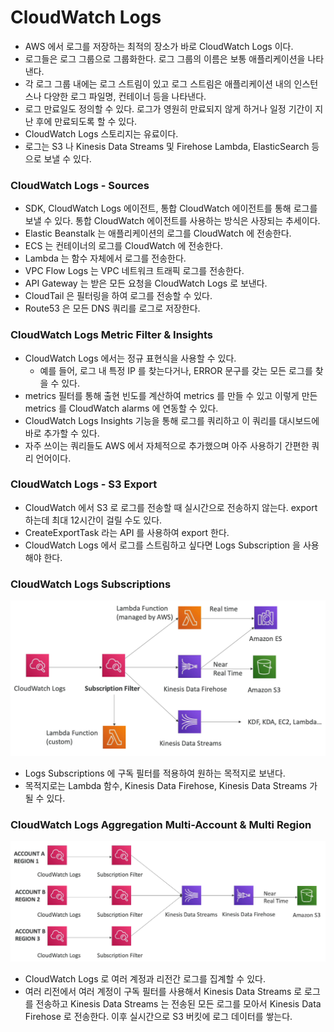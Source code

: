 # CloudWatch Logs

- AWS 에서 로그를 저장하는 최적의 장소가 바로 CloudWatch Logs 이다.
- 로그들은 로그 그룹으로 그룹화한다. 로그 그룹의 이름은 보통 애플리케이션을 나타낸다.
- 각 로그 그룹 내에는 로그 스트림이 있고 로그 스트림은 애플리케이션 내의 인스턴스나 다양한 로그 파일명, 컨테이너 등을 나타낸다.
- 로그 만료일도 정의할 수 있다. 로그가 영원히 만료되지 않게 하거나 일정 기간이 지난 후에 만료되도록 할 수 있다.
- CloudWatch Logs 스토리지는 유료이다.
- 로그는 S3 나 Kinesis Data Streams 및 Firehose Lambda, ElasticSearch 등으로 보낼 수 있다.

### CloudWatch Logs - Sources

- SDK, CloudWatch Logs 에이전트, 통합 CloudWatch 에이전트를 통해 로그를 보낼 수 있다. 통합 CloudWatch 에이전트를 사용하는 방식은 사장되는 추세이다.
- Elastic Beanstalk 는 애플리케이션의 로그를 CloudWatch 에 전송한다. 
- ECS 는 컨테이너의 로그를 CloudWatch 에 전송한다. 
- Lambda 는 함수 자체에서 로그를 전송한다. 
- VPC Flow Logs 는 VPC 네트워크 트래픽 로그를 전송한다.
- API Gateway 는 받은 모든 요청을 CloudWatch Logs 로 보낸다.
- CloudTail 은 필터링을 하여 로그를 전송할 수 있다.
- Route53 은 모든 DNS 쿼리를 로그로 저장한다.

### CloudWatch Logs Metric Filter & Insights

- CloudWatch Logs 에서는 정규 표현식을 사용할 수 있다.
  - 예를 들어, 로그 내 특정 IP 를 찾는다거나, ERROR 문구를 갖는 모든 로그를 찾을 수 있다.
- metrics 필터를 통해 출현 빈도를 계산하여 metrics 를 만들 수 있고 이렇게 만든 metrics 를 CloudWatch alarms 에 연동할 수 있다.
- CloudWatch Logs Insights 기능을 통해 로그를 쿼리하고 이 쿼리를 대시보드에 바로 추가할 수 있다.
- 자주 쓰이는 쿼리들도 AWS 에서 자체적으로 추가했으며 아주 사용하기 간편한 쿼리 언어이다.

### CloudWatch Logs - S3 Export 

- CloudWatch 에서 S3 로 로그를 전송할 때 실시간으로 전송하지 않는다. export 하는데 최대 12시간이 걸릴 수도 있다.
- CreateExportTask 라는 API 를 사용하여 export 한다.
- CloudWatch Logs 에서 로그를 스트림하고 싶다면 Logs Subscription 을 사용해야 한다.

### CloudWatch Logs Subscriptions

![](images/1.png)

- Logs Subscriptions 에 구독 필터를 적용하여 원하는 목적지로 보낸다.
- 목적지로는 Lambda 함수, Kinesis Data Firehose, Kinesis Data Streams 가 될 수 있다.

### CloudWatch Logs Aggregation Multi-Account & Multi Region

![](images/2.png)

- CloudWatch Logs 로 여러 계정과 리전간 로그를 집계할 수 있다.
- 여러 리전에서 여러 계정이 구독 필터를 사용해서 Kinesis Data Streams 로 로그를 전송하고 Kinesis Data Streams 는 전송된 모든 로그를 모아서 Kinesis Data Firehose 로 전송한다. 이후 실시간으로 S3 버킷에 로그 데이터를 쌓는다.